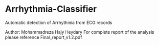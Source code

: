 # Arrhythmia-Classifier
Automatic detection of Arrhythmia from ECG records

Author: Mohammadreza Hajy Heydary
For complete report of the analysis please reference Final_report_v1.2.pdf
